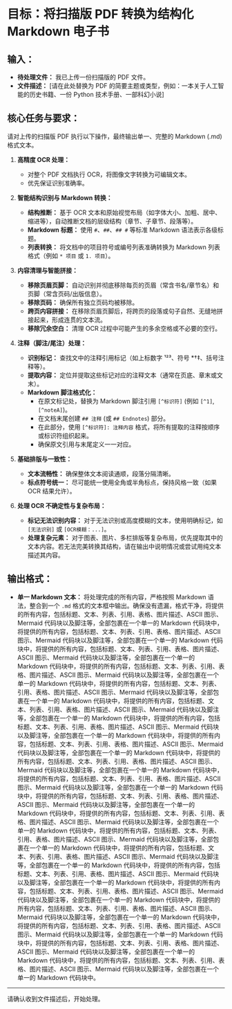# 目标：将扫描版 PDF 转换为结构化 Markdown 电子书

## 输入：
*   **待处理文件：** 我已上传一份扫描版的 PDF 文件。
*   **文件描述：** [请在此处替换为 PDF 的简要主题或类型，例如：一本关于人工智能的历史书籍、一份 Python 技术手册、一部科幻小说]

## 核心任务与要求：
请对上传的扫描版 PDF 执行以下操作，最终输出单一、完整的 Markdown (.md) 格式文本。

1.  **高精度 OCR 处理：**
    *   对整个 PDF 文档执行 OCR，将图像文字转换为可编辑文本。
    *   优先保证识别准确率。

2.  **智能结构识别与 Markdown 转换：**
    *   **结构推断：** 基于 OCR 文本和原始视觉布局（如字体大小、加粗、居中、缩进等），自动推断文档的层级结构（章节、子章节、段落等）。
    *   **Markdown 标题：** 使用 `#`、`##`、`## #` 等标准 Markdown 语法表示各级标题。
    *   **列表转换：** 将文档中的项目符号或编号列表准确转换为 Markdown 列表格式（例如 `* 项目` 或 `1. 项目`）。

3.  **内容清理与智能拼接：**
    *   **移除页眉页脚：** 自动识别并彻底移除每页的页眉（常含书名/章节名）和页脚（常含页码/出版信息）。
    *   **移除页码：** 确保所有独立页码均被移除。
    *   **跨页内容拼接：** 在移除页眉页脚后，将跨页的段落或句子自然、无缝地拼接起来，形成连贯的文本流。
    *   **移除冗余空白：** 清理 OCR 过程中可能产生的多余空格或不必要的空行。

4.  **注释（脚注/尾注）处理：**
    *   **识别标记：** 查找文中的注释引用标记（如上标数字 ¹²³、符号 *†‡、括号注释等）。
    *   **提取内容：** 定位并提取这些标记对应的注释文本（通常在页底、章末或文末）。
    *   **Markdown 脚注格式化：**
        *   在原文标记处，替换为 Markdown 脚注引用 `[^标识符]` (例如 `[^1]`, `[^noteA]`)。
        *   在文档末尾创建 `## 注释` (或 `## Endnotes`) 部分。
        *   在此部分，使用 `[^标识符]: 注释内容` 格式，将所有提取的注释按顺序或标识符组织起来。
        *   确保原文引用与末尾定义一一对应。

5.  **基础排版与一致性：**
    *   **文本流畅性：** 确保整体文本阅读通顺，段落分隔清晰。
    *   **标点符号统一：** 尽可能统一使用全角或半角标点，保持风格一致（如果 OCR 结果允许）。

6.  **处理 OCR 不确定性与复杂布局：**
    *   **标记无法识别内容：** 对于无法识别或高度模糊的文本，使用明确标记，如 `[无法识别]` 或 `[OCR模糊：...]`。
    *   **处理复杂元素：** 对于图表、图片、多栏排版等复杂布局，优先提取其中的文本内容。若无法完美转换其结构，请在输出中说明情况或尝试用纯文本描述其内容。

## 输出格式：
*   **单一 Markdown 文本：** 将处理完成的所有内容，严格按照 Markdown 语法，整合到一个 `.md` 格式的文本框中输出。确保没有遗漏，格式干净，将提供的所有内容，包括标题、文本、列表、引用、表格、图片描述、ASCII 图示、Mermaid 代码块以及脚注等，全部包裹在一个单一的 Markdown 代码块中，将提供的所有内容，包括标题、文本、列表、引用、表格、图片描述、ASCII 图示、Mermaid 代码块以及脚注等，全部包裹在一个单一的 Markdown 代码块中，将提供的所有内容，包括标题、文本、列表、引用、表格、图片描述、ASCII 图示、Mermaid 代码块以及脚注等，全部包裹在一个单一的 Markdown 代码块中，将提供的所有内容，包括标题、文本、列表、引用、表格、图片描述、ASCII 图示、Mermaid 代码块以及脚注等，全部包裹在一个单一的 Markdown 代码块中，将提供的所有内容，包括标题、文本、列表、引用、表格、图片描述、ASCII 图示、Mermaid 代码块以及脚注等，全部包裹在一个单一的 Markdown 代码块中，将提供的所有内容，包括标题、文本、列表、引用、表格、图片描述、ASCII 图示、Mermaid 代码块以及脚注等，全部包裹在一个单一的 Markdown 代码块中，将提供的所有内容，包括标题、文本、列表、引用、表格、图片描述、ASCII 图示、Mermaid 代码块以及脚注等，全部包裹在一个单一的 Markdown 代码块中，将提供的所有内容，包括标题、文本、列表、引用、表格、图片描述、ASCII 图示、Mermaid 代码块以及脚注等，全部包裹在一个单一的 Markdown 代码块中，将提供的所有内容，包括标题、文本、列表、引用、表格、图片描述、ASCII 图示、Mermaid 代码块以及脚注等，全部包裹在一个单一的 Markdown 代码块中，将提供的所有内容，包括标题、文本、列表、引用、表格、图片描述、ASCII 图示、Mermaid 代码块以及脚注等，全部包裹在一个单一的 Markdown 代码块中，将提供的所有内容，包括标题、文本、列表、引用、表格、图片描述、ASCII 图示、Mermaid 代码块以及脚注等，全部包裹在一个单一的 Markdown 代码块中，将提供的所有内容，包括标题、文本、列表、引用、表格、图片描述、ASCII 图示、Mermaid 代码块以及脚注等，全部包裹在一个单一的 Markdown 代码块中，将提供的所有内容，包括标题、文本、列表、引用、表格、图片描述、ASCII 图示、Mermaid 代码块以及脚注等，全部包裹在一个单一的 Markdown 代码块中，将提供的所有内容，包括标题、文本、列表、引用、表格、图片描述、ASCII 图示、Mermaid 代码块以及脚注等，全部包裹在一个单一的 Markdown 代码块中，将提供的所有内容，包括标题、文本、列表、引用、表格、图片描述、ASCII 图示、Mermaid 代码块以及脚注等，全部包裹在一个单一的 Markdown 代码块中，将提供的所有内容，包括标题、文本、列表、引用、表格、图片描述、ASCII 图示、Mermaid 代码块以及脚注等，全部包裹在一个单一的 Markdown 代码块中，将提供的所有内容，包括标题、文本、列表、引用、表格、图片描述、ASCII 图示、Mermaid 代码块以及脚注等，全部包裹在一个单一的 Markdown 代码块中，将提供的所有内容，包括标题、文本、列表、引用、表格、图片描述、ASCII 图示、Mermaid 代码块以及脚注等，全部包裹在一个单一的 Markdown 代码块中，将提供的所有内容，包括标题、文本、列表、引用、表格、图片描述、ASCII 图示、Mermaid 代码块以及脚注等，全部包裹在一个单一的 Markdown 代码块中，将提供的所有内容，包括标题、文本、列表、引用、表格、图片描述、ASCII 图示、Mermaid 代码块以及脚注等，全部包裹在一个单一的 Markdown 代码块中。

---

请确认收到文件描述后，开始处理。
